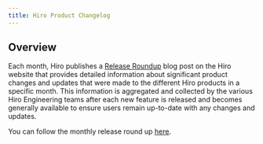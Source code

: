 ```yaml
---
title: Hiro Product Changelog
---
```


## Overview

Each month, Hiro publishes a [Release Roundup](https://www.hiro.so/blog-categories/product) blog post on the Hiro website that provides detailed information about significant product changes and updates that were made to the different Hiro products in a specific month. This information is aggregated and collected by the various Hiro Engineering teams after each new feature is released and becomes generally available to ensure users remain up-to-date with any changes and updates.

You can follow the monthly release round up [here](../).
